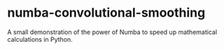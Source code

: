 # numba-convolutional-smoothing
A small demonstration of the power of Numba to speed up mathematical calculations in Python.
